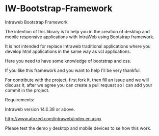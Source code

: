 # IW-Bootstrap-Framework
Intraweb Bootstrap Framework

The intention of this library is to help you in the creation of desktop and mobile responsive applications with IntraWeb using Bootstrap framework.

It is not intended for replace Intraweb traditional applications where you develop html applications in the same way as vcl applications.

Here you need to have some knowledge of bootstrap and css.

If you like this framework and you want to help I'll be very thankful.

For contribute with the project, first fork it, then fill an issue and we will discuss it, after we agree you can create a pull request so I can add your commit in the project.

Requirements:

Intraweb version 14.0.38 or above.

http://www.atozed.com/intraweb/index.en.aspx

Please test the demo y desktop and mobile devices to se how this work.
